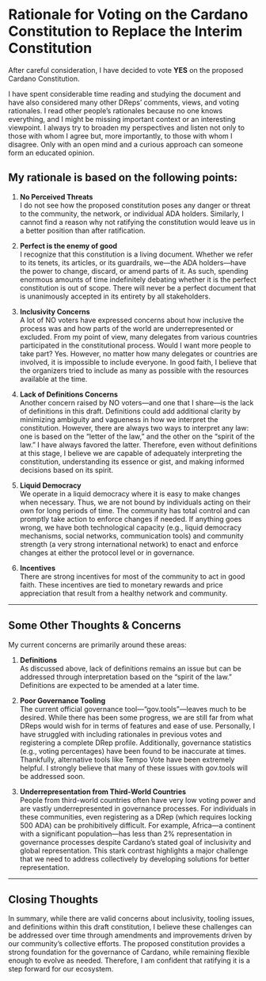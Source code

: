 # Rationale for Voting on the Cardano Constitution to Replace the Interim Constitution

After careful consideration, I have decided to vote **YES** on the proposed Cardano Constitution.

I have spent considerable time reading and studying the document and have also considered many other DReps’ comments, views, and voting rationales. I read other people’s rationales because no one knows everything, and I might be missing important context or an interesting viewpoint. I always try to broaden my perspectives and listen not only to those with whom I agree but, more importantly, to those with whom I disagree. Only with an open mind and a curious approach can someone form an educated opinion.

## My rationale is based on the following points:

1. **No Perceived Threats**  
   I do not see how the proposed constitution poses any danger or threat to the community, the network, or individual ADA holders. Similarly, I cannot find a reason why not ratifying the constitution would leave us in a better position than after ratification.

2. **Perfect is the enemy of good**  
   I recognize that this constitution is a living document. Whether we refer to its tenets, its articles, or its guardrails, we—the ADA holders—have the power to change, discard, or amend parts of it. As such, spending enormous amounts of time indefinitely debating whether it is the perfect constitution is out of scope. There will never be a perfect document that is unanimously accepted in its entirety by all stakeholders.

3. **Inclusivity Concerns**  
   A lot of NO voters have expressed concerns about how inclusive the process was and how parts of the world are underrepresented or excluded. From my point of view, many delegates from various countries participated in the constitutional process. Would I want more people to take part? Yes. However, no matter how many delegates or countries are involved, it is impossible to include everyone. In good faith, I believe that the organizers tried to include as many as possible with the resources available at the time.

4. **Lack of Definitions Concerns**  
   Another concern raised by NO voters—and one that I share—is the lack of definitions in this draft. Definitions could add additional clarity by minimizing ambiguity and vagueness in how we interpret the constitution. However, there are always two ways to interpret any law: one is based on the “letter of the law,” and the other on the “spirit of the law.” I have always favored the latter. Therefore, even without definitions at this stage, I believe we are capable of adequately interpreting the constitution, understanding its essence or gist, and making informed decisions based on its spirit.

5. **Liquid Democracy**  
   We operate in a liquid democracy where it is easy to make changes when necessary. Thus, we are not bound by individuals acting on their own for long periods of time. The community has total control and can promptly take action to enforce changes if needed. If anything goes wrong, we have both technological capacity (e.g., liquid democracy mechanisms, social networks, communication tools) and community strength (a very strong international network) to enact and enforce changes at either the protocol level or in governance.

6. **Incentives**  
   There are strong incentives for most of the community to act in good faith. These incentives are tied to monetary rewards and price appreciation that result from a healthy network and community.

---

## Some Other Thoughts & Concerns

My current concerns are primarily around these areas:

1. **Definitions**  
   As discussed above, lack of definitions remains an issue but can be addressed through interpretation based on the “spirit of the law.” Definitions are expected to be amended at a later time.

2. **Poor Governance Tooling**  
   The current official governance tool—“gov.tools”—leaves much to be desired. While there has been some progress, we are still far from what DReps would wish for in terms of features and ease of use. Personally, I have struggled with including rationales in previous votes and registering a complete DRep profile. Additionally, governance statistics (e.g., voting percentages) have been found to be inaccurate at times. Thankfully, alternative tools like Tempo Vote have been extremely helpful. I strongly believe that many of these issues with gov.tools will be addressed soon.

3. **Underrepresentation from Third-World Countries**  
   People from third-world countries often have very low voting power and are vastly underrepresented in governance processes. For individuals in these communities, even registering as a DRep (which requires locking 500 ADA) can be prohibitively difficult. For example, Africa—a continent with a significant population—has less than 2% representation in governance processes despite Cardano’s stated goal of inclusivity and global representation. This stark contrast highlights a major challenge that we need to address collectively by developing solutions for better representation.

---

## Closing Thoughts

In summary, while there are valid concerns about inclusivity, tooling issues, and definitions within this draft constitution, I believe these challenges can be addressed over time through amendments and improvements driven by our community’s collective efforts. The proposed constitution provides a strong foundation for the governance of Cardano, while remaining flexible enough to evolve as needed. Therefore, I am confident that ratifying it is a step forward for our ecosystem.
